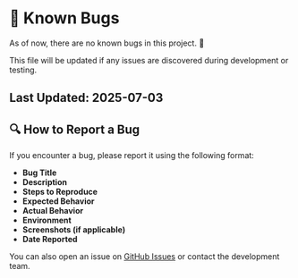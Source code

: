 # 🐞 Known Bugs

As of now, there are no known bugs in this project. 🎉

This file will be updated if any issues are discovered during development or testing.

## Last Updated: 2025-07-03

## 🔍 How to Report a Bug

If you encounter a bug, please report it using the following format:

- **Bug Title**  
- **Description**  
- **Steps to Reproduce**  
- **Expected Behavior**  
- **Actual Behavior**  
- **Environment**  
- **Screenshots (if applicable)**  
- **Date Reported**

You can also open an issue on [GitHub Issues](https://github.com/your-repo/issues) or contact the development team.